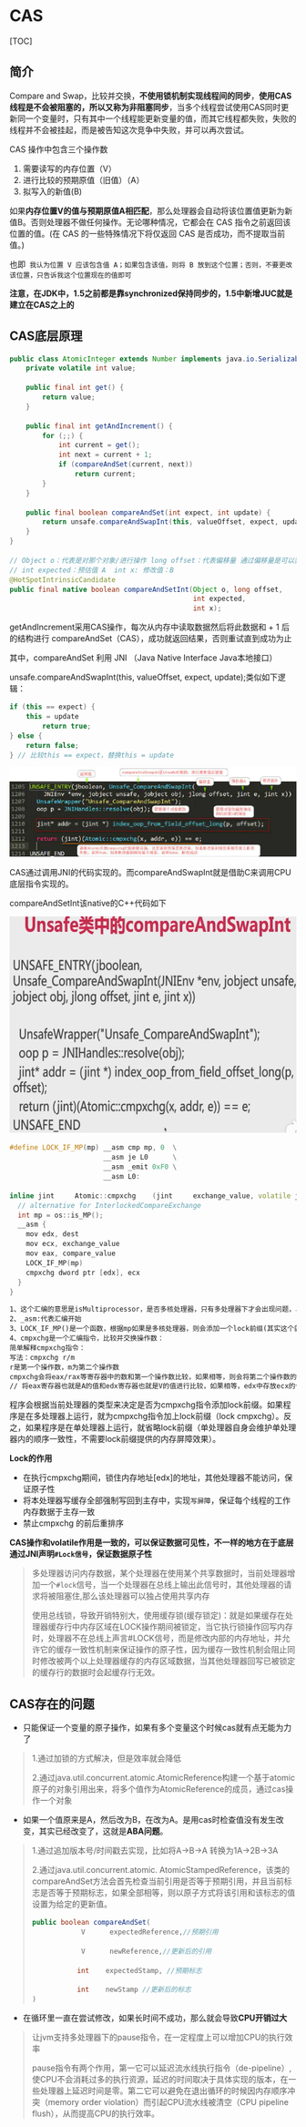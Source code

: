 # CAS

[TOC]



## 简介

Compare and Swap，比较并交换，**不使用锁机制实现线程间的同步**，**使用CAS线程是不会被阻塞的，所以又称为非阻塞同步**，当多个线程尝试使用CAS同时更新同一个变量时，只有其中一个线程能更新变量的值，而其它线程都失败，失败的线程并不会被挂起，而是被告知这次竞争中失败，并可以再次尝试。　　　

CAS 操作中包含三个操作数 

1. 需要读写的内存位置（V）
2. 进行比较的预期原值（旧值）（A）
3. 拟写入的新值(B)

如果**内存位置V的值与预期原值A相匹配**，那么处理器会自动将该位置值更新为新值B。否则处理器不做任何操作。无论哪种情况，它都会在 CAS 指令之前返回该位置的值。(在 CAS 的一些特殊情况下将仅返回 CAS 是否成功，而不提取当前值。)

也即` 我认为位置 V 应该包含值 A；如果包含该值，则将 B 放到这个位置；否则，不要更改该位置，只告诉我这个位置现在的值即可`



**注意，在JDK中，1.5之前都是靠synchronized保持同步的，1.5中新增JUC就是建立在CAS之上的**



## CAS底层原理

~~~java
public class AtomicInteger extends Number implements java.io.Serializable {
    private volatile int value;

    public final int get() {
        return value;
    }

    public final int getAndIncrement() {
        for (;;) {
            int current = get();
            int next = current + 1;
            if (compareAndSet(current, next))
                return current;
        }
    }

    public final boolean compareAndSet(int expect, int update) {
        return unsafe.compareAndSwapInt(this, valueOffset, expect, update);
    }
}

// Object o：代表是对那个对象/进行操作 long offset：代表偏移量 通过偏移量是可以获取到内存值：V
// int expected：预估值 A  int x: 修改值：B
@HotSpotIntrinsicCandidate
public final native boolean compareAndSetInt(Object o, long offset,
                                             int expected,
                                             int x);
~~~

getAndIncrement采用CAS操作，每次从内存中读取数据然后将此数据和 + 1 后的结构进行 compareAndSet（CAS），成功就返回结果，否则重试直到成功为止



其中，compareAndSet 利用 JNI （Java Native Interface Java本地接口）

unsafe.compareAndSwapInt(this, valueOffset, expect, update);类似如下逻辑：

~~~java
if (this == expect) {
    this = update
        return true;
} else {
    return false;
} // 比较this == expect，替换this = update
~~~



![img](images/13457029-f9de3a2c3989b83d.jpg)



CAS通过调用JNI的代码实现的。而compareAndSwapInt就是借助C来调用CPU底层指令实现的。

compareAndSetInt该native的C++代码如下

![image-20210605204607569](images/image-20210605204607569.png)

~~~cpp
#define LOCK_IF_MP(mp) __asm cmp mp, 0  \
                       __asm je L0      \
                       __asm _emit 0xF0 \
                       __asm L0:

inline jint     Atomic::cmpxchg    (jint     exchange_value, volatile jint*     dest, jint     compare_value) {
  // alternative for InterlockedCompareExchange
  int mp = os::is_MP();
  __asm {
    mov edx, dest
    mov ecx, exchange_value
    mov eax, compare_value
    LOCK_IF_MP(mp)
    cmpxchg dword ptr [edx], ecx
  }
}
~~~

~~~markdown
1、这个汇编的意思是isMultiprocessor，是否多核处理器，只有多处理器下才会出现问题，单核不会出现数据不一致问题的。
2、_asm:代表汇编开始
3、LOCK_IF_MP()是一个函数，根据mp如果是多核处理器，则会添加一个lock前缀(其实这个就是内存屏障)。
4、cmpxchg是一个汇编指令，比较并交换操作数：
简单解释cmpxchg指令：
写法：cmpxchg r/m 
r是第一个操作数，m为第二个操作数 
cmpxchg会将eax/rax等寄存器中的数和第一个操作数比较，如果相等，则会将第二个操作数的值存放到第一个操作数中，如果不相等，会将第一个操作数的值存放到eax/rax等寄存器中。
// 将eax寄存器也就是A的值和edx寄存器也就是V的值进行比较，如果相等，edx中存放ecx的值，也就是在edx寄存器中存入的是修改之后的值
~~~



程序会根据当前处理器的类型来决定是否为cmpxchg指令添加lock前缀。如果程序是在多处理器上运行，就为cmpxchg指令加上lock前缀（lock cmpxchg）。反之，如果程序是在单处理器上运行，就省略lock前缀（单处理器自身会维护单处理器内的顺序一致性，不需要lock前缀提供的内存屏障效果）。



**Lock的作用**

- 在执行cmpxchg期间，锁住内存地址[edx]的地址，其他处理器不能访问，保证原子性
- 将本处理器写缓存全部强制写回到主存中，实现`写屏障`，保证每个线程的工作内存数据于主存一致
- 禁止cmpxchg 的前后重排序

**CAS操作和volatile作用是一致的，可以保证数据可见性，不一样的地方在于底层通过JNI声明`#Lock信号`，保证数据原子性**

> 多处理器访问内存数据，某个处理器在使用某个共享数据时，当前处理器增加一个`#lock`信号，当一个处理器在总线上输出此信号时，其他处理器的请求将被阻塞住,那么该处理器可以独占使用共享内存
>
> 使用总线锁，导致开销特别大，使用缓存锁(缓存锁定)：就是如果缓存在处理器缓存行中内存区域在LOCK操作期间被锁定，当它执行锁操作回写内存时，处理器不在总线上声言#LOCK信号，而是修改内部的内存地址，并允许它的缓存一致性机制来保证操作的原子性，因为缓存一致性机制会阻止同时修改被两个以上处理器缓存的内存区域数据，当其他处理器回写已被锁定的缓存行的数据时会起缓存行无效。





## CAS存在的问题

- 只能保证一个变量的原子操作，如果有多个变量这个时候cas就有点无能为力了

> 1.通过加锁的方式解决，但是效率就会降低
>
> 2.通过java.util.concurrent.atomic.AtomicReference构建一个基于atomic原子的对象引用出来，将多个值作为AtomicReference的成员，通过cas操作一个对象



- 如果一个值原来是A，然后改为B，在改为A。是用cas时检查值没有发生改变，其实已经改变了，这就是**ABA问题**。

> 1.通过追加版本号/时间戳去实现，比如将A->B->A 转换为1A->2B->3A
>
> 2.通过java.util.concurrent.atomic. AtomicStampedReference，该类的compareAndSet方法会首先检查当前引用是否等于预期引用，并且当前标志是否等于预期标志，如果全部相等，则以原子方式将该引用和该标志的值设置为给定的更新值。
>
> ~~~java
> public boolean compareAndSet(
>             V      expectedReference,//预期引用
> 
>             V      newReference,//更新后的引用
> 
>            int    expectedStamp, //预期标志
> 
>            int    newStamp //更新后的标志
> )
> ~~~



- 在循环里一直在尝试修改，如果长时间不成功，那么就会导致**CPU开销过大**

> 让jvm支持多处理器下的pause指令，在一定程度上可以增加CPU的执行效率
>
> pause指令有两个作用，第一它可以延迟流水线执行指令（de-pipeline）,使CPU不会消耗过多的执行资源，延迟的时间取决于具体实现的版本，在一些处理器上延迟时间是零。第二它可以避免在退出循环的时候因内存顺序冲突（memory order violation）而引起CPU流水线被清空（CPU pipeline flush），从而提高CPU的执行效率。











